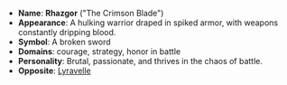 - **Name**: **Rhazgor** ("The Crimson Blade")
- **Appearance**: A hulking warrior draped in spiked armor, with weapons constantly dripping blood.
- **Symbol**: A broken sword
- **Domains**: courage, strategy, honor in battle
- **Personality**: Brutal, passionate, and thrives in the chaos of battle.
- **Opposite**: [Lyravelle](Pantheon/Lyravelle.md)